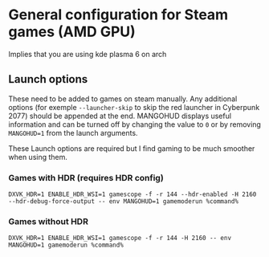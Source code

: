 # General configuration for Steam games (AMD GPU)
Implies that you are using kde plasma 6 on arch

## Launch options
These need to be added to games on steam manually. Any additional options (for exemple `--launcher-skip` to skip the red launcher in Cyberpunk 2077) should be appended at the end. MANGOHUD displays useful information and can be turned off by changing the value to `0` or by removing `MANGOHUD=1` from the launch arguments.

These Launch options are required but I find gaming to be much smoother when using them.

### Games with HDR (requires HDR config)
`DXVK_HDR=1 ENABLE_HDR_WSI=1 gamescope -f -r 144 --hdr-enabled -H 2160 --hdr-debug-force-output -- env MANGOHUD=1 gamemoderun %command%`

### Games without HDR
`DXVK_HDR=1 ENABLE_HDR_WSI=1 gamescope -f -r 144 -H 2160 -- env MANGOHUD=1 gamemoderun %command%`
